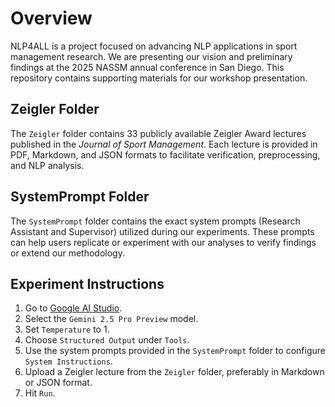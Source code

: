# Overview
NLP4ALL is a project focused on advancing NLP applications in sport management research. We are presenting our vision and preliminary findings at the 2025 NASSM annual conference in San Diego. This repository contains supporting materials for our workshop presentation.

## Zeigler Folder
The `Zeigler` folder contains 33 publicly available Zeigler Award lectures published in the *Journal of Sport Management*. Each lecture is provided in PDF, Markdown, and JSON formats to facilitate verification, preprocessing, and NLP analysis.

## SystemPrompt Folder
The `SystemPrompt` folder contains the exact system prompts (Research Assistant and Supervisor) utilized during our experiments. These prompts can help users replicate or experiment with our analyses to verify findings or extend our methodology.

## Experiment Instructions
1. Go to [Google AI Studio](https://aistudio.google.com).
2. Select the `Gemini 2.5 Pro Preview` model.
3. Set `Temperature` to 1.
4. Choose `Structured Output` under `Tools`.
5. Use the system prompts provided in the `SystemPrompt` folder to configure `System Instructions`.
6. Upload a Zeigler lecture from the `Zeigler` folder, preferably in Markdown or JSON format.
7. Hit `Run`.
